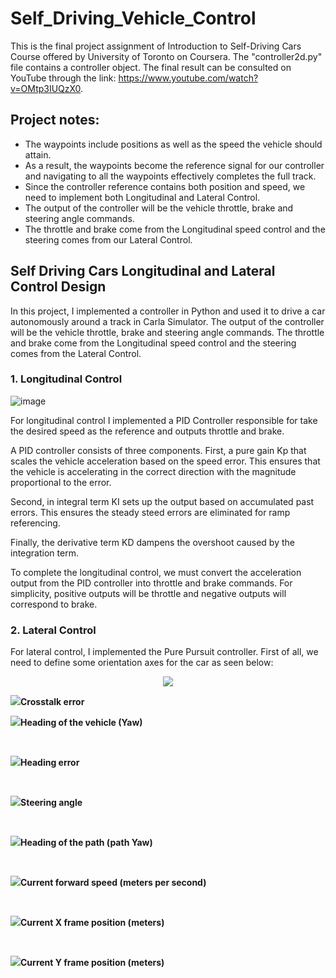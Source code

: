 # Self_Driving_Vehicle_Control

This is the final project assignment of Introduction to Self-Driving Cars Course offered by University of Toronto on Coursera. The "controller2d.py" file contains a controller object. The final result can be consulted on YouTube through the link: https://www.youtube.com/watch?v=OMtp3IUQzX0.

## Project notes:

* The waypoints include positions as well as the speed the vehicle should attain.
* As a result, the waypoints become the reference signal for our controller and navigating to all the waypoints effectively completes the full track.
* Since the controller reference contains both position and speed, we need to implement both Longitudinal and Lateral Control.
* The output of the controller will be the vehicle throttle, brake and steering angle commands.
* The throttle and brake come from the Longitudinal speed control and the steering comes from our Lateral Control.

## Self Driving Cars Longitudinal and Lateral Control Design
In this project, I implemented a controller in Python and used it to drive a car autonomously around a track in Carla Simulator. The output of the controller will be the vehicle throttle, brake and steering angle commands. The throttle and brake come from the Longitudinal speed control and the steering comes from the Lateral Control.

### 1. Longitudinal Control
![image](https://github.com/mattsousaa/Self_Driving_Vehicle_Control/blob/master/images/pid_longitudinal.png)

For longitudinal control I implemented a PID Controller responsible for take the desired speed as the reference and outputs throttle and brake.

A PID controller consists of three components. First, a pure gain Kp that scales the vehicle acceleration based on the speed error. This ensures that the vehicle is accelerating in the correct direction with the magnitude proportional to the error.

Second, in integral term KI sets up the output based on accumulated past errors. This ensures the steady steed errors are eliminated for ramp referencing.

Finally, the derivative term KD dampens the overshoot caused by the integration term.

To complete the longitudinal control, we must convert the acceleration output from the PID controller into throttle and brake commands. For simplicity, positive outputs will be throttle and negative outputs will correspond to brake.

### 2. Lateral Control

For lateral control, I implemented the Pure Pursuit controller. First of all, we need to define some orientation axes for the car as seen below:

<p align="center">
<img src="https://github.com/mattsousaa/Self_Driving_Vehicle_Control/blob/master/images/car_axles.png"/>
</p>

**<p><img src="https://render.githubusercontent.com/render/math?math=e=">Crosstalk error</p>** 
**<p><img src="https://render.githubusercontent.com/render/math?math=\theta_c=">Heading of the vehicle (Yaw)</p>**  
**<p><img src="https://render.githubusercontent.com/render/math?math=\psi=">Heading error</p>**  
**<p><img src="https://render.githubusercontent.com/render/math?math=\delta=">Steering angle</p>**   
**<p><img src="https://render.githubusercontent.com/render/math?math=\psi %2B\theta_c=">Heading of the path (path Yaw)</p>**  
**<p><img src="https://render.githubusercontent.com/render/math?math=v=">Current forward speed (meters per second)</p>**   
**<p><img src="https://render.githubusercontent.com/render/math?math=x_c=">Current X frame position (meters)</p>**   
**<p><img src="https://render.githubusercontent.com/render/math?math=y_c=">Current Y frame position (meters)</p>**  






